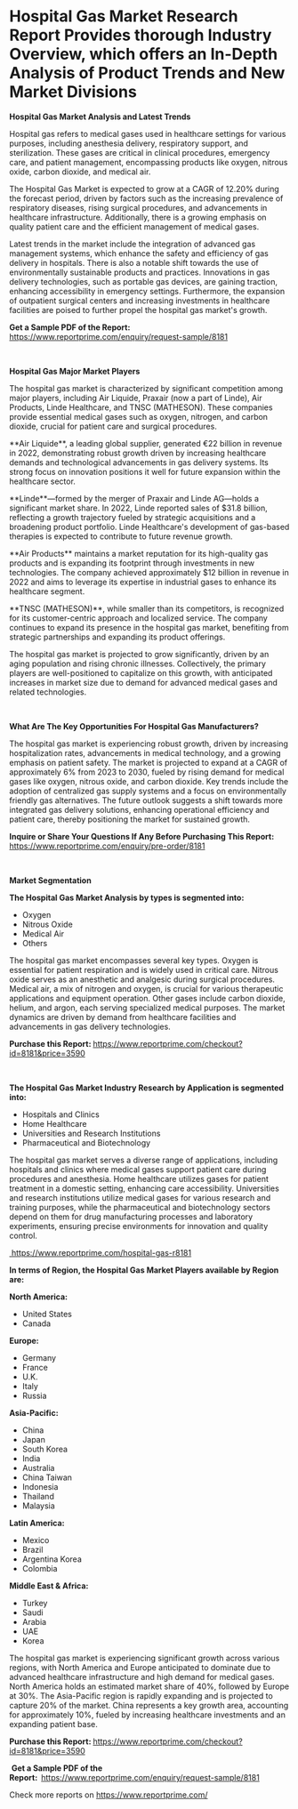 <p><h1>Hospital Gas Market Research Report Provides thorough Industry Overview, which offers an In-Depth Analysis of Product Trends and New Market Divisions</h1></p><p><strong>Hospital Gas Market Analysis and Latest Trends</strong></p>
<p><p>Hospital gas refers to medical gases used in healthcare settings for various purposes, including anesthesia delivery, respiratory support, and sterilization. These gases are critical in clinical procedures, emergency care, and patient management, encompassing products like oxygen, nitrous oxide, carbon dioxide, and medical air. </p><p>The Hospital Gas Market is expected to grow at a CAGR of 12.20% during the forecast period, driven by factors such as the increasing prevalence of respiratory diseases, rising surgical procedures, and advancements in healthcare infrastructure. Additionally, there is a growing emphasis on quality patient care and the efficient management of medical gases.</p><p>Latest trends in the market include the integration of advanced gas management systems, which enhance the safety and efficiency of gas delivery in hospitals. There is also a notable shift towards the use of environmentally sustainable products and practices. Innovations in gas delivery technologies, such as portable gas devices, are gaining traction, enhancing accessibility in emergency settings. Furthermore, the expansion of outpatient surgical centers and increasing investments in healthcare facilities are poised to further propel the hospital gas market's growth.</p></p>
<p><strong>Get a Sample PDF of the Report:&nbsp;</strong> <a href="https://www.reportprime.com/enquiry/request-sample/8181?utm_campaign=3557&utm_medium=2&utm_source=Github&utm_content=ia&utm_term=19032025&utm_id=hospital-gas">https://www.reportprime.com/enquiry/request-sample/8181</a></p>
<p>&nbsp;</p>
<p><strong>Hospital Gas Major Market Players</strong></p>
<p><p>The hospital gas market is characterized by significant competition among major players, including Air Liquide, Praxair (now a part of Linde), Air Products, Linde Healthcare, and TNSC (MATHESON). These companies provide essential medical gases such as oxygen, nitrogen, and carbon dioxide, crucial for patient care and surgical procedures.</p><p>**Air Liquide**, a leading global supplier, generated €22 billion in revenue in 2022, demonstrating robust growth driven by increasing healthcare demands and technological advancements in gas delivery systems. Its strong focus on innovation positions it well for future expansion within the healthcare sector.</p><p>**Linde**—formed by the merger of Praxair and Linde AG—holds a significant market share. In 2022, Linde reported sales of $31.8 billion, reflecting a growth trajectory fueled by strategic acquisitions and a broadening product portfolio. Linde Healthcare's development of gas-based therapies is expected to contribute to future revenue growth.</p><p>**Air Products** maintains a market reputation for its high-quality gas products and is expanding its footprint through investments in new technologies. The company achieved approximately $12 billion in revenue in 2022 and aims to leverage its expertise in industrial gases to enhance its healthcare segment.</p><p>**TNSC (MATHESON)**, while smaller than its competitors, is recognized for its customer-centric approach and localized service. The company continues to expand its presence in the hospital gas market, benefiting from strategic partnerships and expanding its product offerings.</p><p>The hospital gas market is projected to grow significantly, driven by an aging population and rising chronic illnesses. Collectively, the primary players are well-positioned to capitalize on this growth, with anticipated increases in market size due to demand for advanced medical gases and related technologies.</p></p>
<p>&nbsp;</p>
<p><strong>What Are The Key Opportunities For Hospital Gas Manufacturers?</strong></p>
<p><p>The hospital gas market is experiencing robust growth, driven by increasing hospitalization rates, advancements in medical technology, and a growing emphasis on patient safety. The market is projected to expand at a CAGR of approximately 6% from 2023 to 2030, fueled by rising demand for medical gases like oxygen, nitrous oxide, and carbon dioxide. Key trends include the adoption of centralized gas supply systems and a focus on environmentally friendly gas alternatives. The future outlook suggests a shift towards more integrated gas delivery solutions, enhancing operational efficiency and patient care, thereby positioning the market for sustained growth.</p></p>
<p><strong>Inquire or Share Your Questions If Any Before Purchasing This Report:</strong> <a href="https://www.reportprime.com/enquiry/pre-order/8181?utm_campaign=3557&utm_medium=2&utm_source=Github&utm_content=ia&utm_term=19032025&utm_id=hospital-gas">https://www.reportprime.com/enquiry/pre-order/8181</a></p>
<p>&nbsp;</p>
<p><strong>Market Segmentation</strong></p>
<p><strong>The Hospital Gas Market Analysis by types is segmented into:</strong></p>
<p><ul><li>Oxygen</li><li>Nitrous Oxide</li><li>Medical Air</li><li>Others</li></ul></p>
<p><p>The hospital gas market encompasses several key types. Oxygen is essential for patient respiration and is widely used in critical care. Nitrous oxide serves as an anesthetic and analgesic during surgical procedures. Medical air, a mix of nitrogen and oxygen, is crucial for various therapeutic applications and equipment operation. Other gases include carbon dioxide, helium, and argon, each serving specialized medical purposes. The market dynamics are driven by demand from healthcare facilities and advancements in gas delivery technologies.</p></p>
<p><strong>Purchase this Report:&nbsp;</strong><a href="https://www.reportprime.com/checkout?id=8181&price=3590&utm_campaign=3557&utm_medium=2&utm_source=Github&utm_content=ia&utm_term=19032025&utm_id=hospital-gas">https://www.reportprime.com/checkout?id=8181&price=3590</a></p>
<p>&nbsp;</p>
<p><strong>The Hospital Gas Market Industry Research by Application is segmented into:</strong></p>
<p><ul><li>Hospitals and Clinics</li><li>Home Healthcare</li><li>Universities and Research Institutions</li><li>Pharmaceutical and Biotechnology</li></ul></p>
<p><p>The hospital gas market serves a diverse range of applications, including hospitals and clinics where medical gases support patient care during procedures and anesthesia. Home healthcare utilizes gases for patient treatment in a domestic setting, enhancing care accessibility. Universities and research institutions utilize medical gases for various research and training purposes, while the pharmaceutical and biotechnology sectors depend on them for drug manufacturing processes and laboratory experiments, ensuring precise environments for innovation and quality control.</p></p>
<p><a href="https://www.reportprime.com/hospital-gas-r8181?utm_campaign=3557&utm_medium=2&utm_source=Github&utm_content=ia&utm_term=19032025&utm_id=hospital-gas">&nbsp;https://www.reportprime.com/hospital-gas-r8181</a></p>
<p><strong>In terms of Region, the Hospital Gas Market Players available by Region are:</strong></p>
<p>
    <p> <strong> North America: </strong>
        <ul>
            <li>United States</li>
            <li>Canada</li>
        </ul>
        </p> 
    <p> <strong> Europe: </strong>
        <ul>
            <li>Germany</li>
            <li>France</li>
            <li>U.K.</li>
            <li>Italy</li>
            <li>Russia</li>
        </ul>
        </p> 
    <p> <strong> Asia-Pacific: </strong>
        <ul>
            <li>China</li>
            <li>Japan</li>
            <li>South Korea</li>
            <li>India</li>
            <li>Australia</li>
            <li>China Taiwan</li>
            <li>Indonesia</li>
            <li>Thailand</li>
            <li>Malaysia</li>
        </ul>
        </p> 
    <p> <strong> Latin America: </strong>
        <ul>
            <li>Mexico</li>
            <li>Brazil</li>
            <li>Argentina Korea</li>
            <li>Colombia</li>
        </ul>
        </p> 
    <p> <strong> Middle East & Africa: </strong>
        <ul>
            <li>Turkey</li>
            <li>Saudi</li>
            <li>Arabia</li>
            <li>UAE</li>
            <li>Korea</li>
        </ul>
    </p>
    </p>
<p><p>The hospital gas market is experiencing significant growth across various regions, with North America and Europe anticipated to dominate due to advanced healthcare infrastructure and high demand for medical gases. North America holds an estimated market share of 40%, followed by Europe at 30%. The Asia-Pacific region is rapidly expanding and is projected to capture 20% of the market. China represents a key growth area, accounting for approximately 10%, fueled by increasing healthcare investments and an expanding patient base.</p></p>
<p><strong>Purchase this Report: </strong><a href="https://www.reportprime.com/checkout?id=8181&price=3590&utm_campaign=3557&utm_medium=2&utm_source=Github&utm_content=ia&utm_term=19032025&utm_id=hospital-gas">https://www.reportprime.com/checkout?id=8181&price=3590</a></p>
<p>&nbsp;<strong>Get a Sample PDF of the Report:&nbsp;&nbsp;</strong><a href="https://www.reportprime.com/enquiry/request-sample/8181?utm_campaign=3557&utm_medium=2&utm_source=Github&utm_content=ia&utm_term=19032025&utm_id=hospital-gas">https://www.reportprime.com/enquiry/request-sample/8181</a></p>
<p><strong></strong></p>
<p>Check more reports on <a href="https://www.reportprime.com/?utm_campaign=3557&utm_medium=2&utm_source=Github&utm_content=ia&utm_term=19032025&utm_id=hospital-gas">https://www.reportprime.com/</a></p>